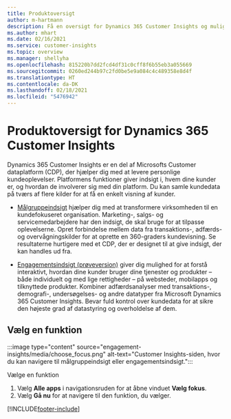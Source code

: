 ```yaml
---
title: Produktoversigt
author: m-hartmann
description: Få en oversigt for Dynamics 365 Customer Insights og mulighederne.
ms.author: mhart
ms.date: 02/16/2021
ms.service: customer-insights
ms.topic: overview
ms.manager: shellyha
ms.openlocfilehash: 815220b7dd2fcd4df31c0cff8f6b55eb3a055669
ms.sourcegitcommit: 0260ed244b97c2fd0be5e9a084c4c489358e8d4f
ms.translationtype: HT
ms.contentlocale: da-DK
ms.lasthandoff: 02/18/2021
ms.locfileid: "5476942"
---
```

# <a name="product-overview-for-dynamics-365-customer-insights"></a>Produktoversigt for Dynamics 365 Customer Insights

Dynamics 365 Customer Insights er en del af Microsofts Customer dataplatform (CDP), der hjælper dig med at levere personlige kundeoplevelser. Platformens funktioner giver indsigt i, hvem dine kunder er, og hvordan de involverer sig med din platform. Du kan samle kundedata på tværs af flere kilder for at få en enkelt visning af kunder.


- [Målgruppeindsigt](audience-insights/overview.md) hjælper dig med at transformere virksomheden til en kundefokuseret organisation. Marketing-, salgs- og servicemedarbejdere har den indsigt, de skal bruge for at tilpasse oplevelserne. Opret forbindelse mellem data fra transaktions-, adfærds- og overvågningskilder for at oprette en 360-graders kundevisning. Se resultaterne hurtigere med et CDP, der er designet til at give indsigt, der kan handles ud fra. 

- [Engagementsindsigt (prøveversion)](engagement-insights/index.yml) giver dig mulighed for at forstå interaktivt, hvordan dine kunder bruger dine tjenester og produkter – både individuelt og med lige rettigheder – på websteder, mobilapps og tilknyttede produkter. Kombiner adfærdsanalyser med transaktions-, demografi-, undersøgelses- og andre datatyper fra Microsoft Dynamics 365 Customer Insights. Bevar fuld kontrol over kundedata for at sikre den højeste grad af datastyring og overholdelse af dem.
 
## <a name="choose-a-capability"></a>Vælg en funktion

:::image type="content" source="engagement-insights/media/choose_focus.png" alt-text="Customer Insights-siden, hvor du kan navigere til målgruppeindsigt eller engagementsindsigt.":::

Vælge en funktion

1. Vælg **Alle apps** i navigationsruden for at åbne vinduet **Vælg fokus**.
1. Vælg **Gå nu** for at navigere til den funktion, du vælger.


[!INCLUDE[footer-include](includes/footer-banner.md)]